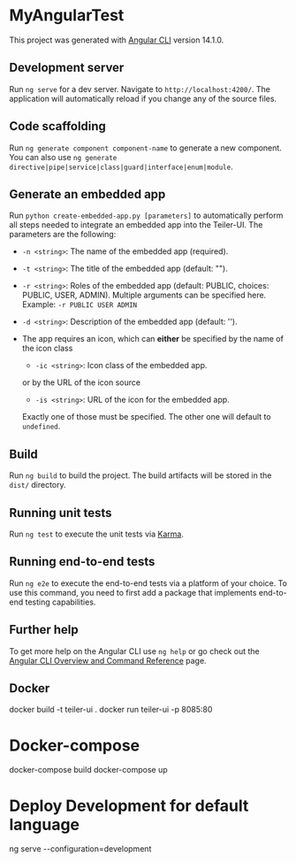 # MyAngularTest

This project was generated with [Angular CLI](https://github.com/angular/angular-cli) version 14.1.0.

## Development server

Run `ng serve` for a dev server. Navigate to `http://localhost:4200/`. The application will automatically reload if you change any of the source files.

## Code scaffolding

Run `ng generate component component-name` to generate a new component. You can also use `ng generate directive|pipe|service|class|guard|interface|enum|module`.

## Generate an embedded app

Run `python create-embedded-app.py [parameters]` to automatically perform all steps needed to integrate an embedded app into the Teiler-UI. 
The parameters are the following:
- `-n <string>`: The name of the embedded app (required).
- `-t <string>`: The title of the embedded app (default: "").
- `-r <string>`: Roles of the embedded app (default: PUBLIC, choices: PUBLIC, USER, ADMIN). Multiple arguments can be specified here. Example: `-r PUBLIC USER ADMIN`
- `-d <string>`: Description of the embedded app (default: '').<br />
- The app requires an icon, which can **either** be specified by the name of the icon class
  - `-ic <string>`: Icon class of the embedded app.

  or by the URL of the icon source
  - `-is <string>`: URL of the icon for the embedded app.
  
  Exactly one of those must be specified. The other one will default to `undefined`.

## Build

Run `ng build` to build the project. The build artifacts will be stored in the `dist/` directory.

## Running unit tests

Run `ng test` to execute the unit tests via [Karma](https://karma-runner.github.io).

## Running end-to-end tests

Run `ng e2e` to execute the end-to-end tests via a platform of your choice. To use this command, you need to first add a package that implements end-to-end testing capabilities.

## Further help

To get more help on the Angular CLI use `ng help` or go check out the [Angular CLI Overview and Command Reference](https://angular.io/cli) page.

## Docker
docker build -t teiler-ui .
docker run teiler-ui -p 8085:80

# Docker-compose
docker-compose build
docker-compose up

# Deploy Development for default language
ng serve --configuration=development
